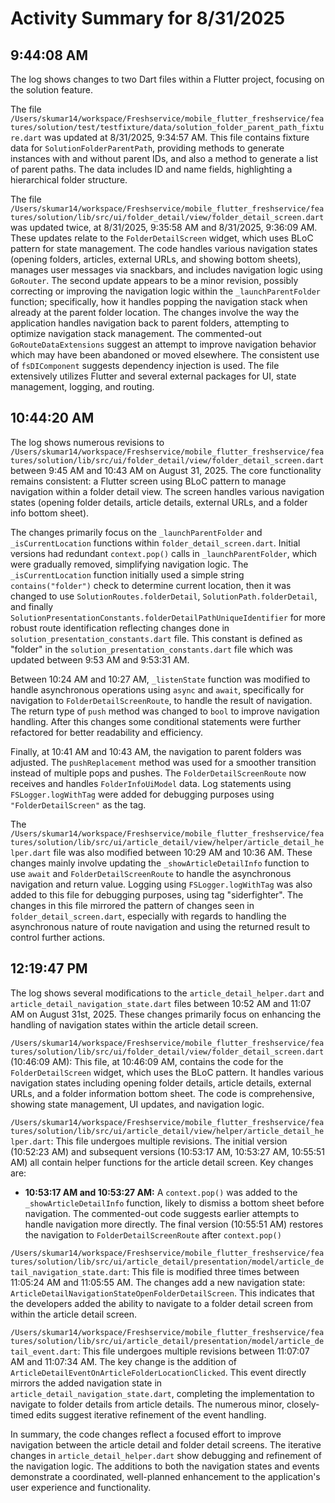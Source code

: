 # Activity Summary for 8/31/2025

## 9:44:08 AM
The log shows changes to two Dart files within a Flutter project, focusing on the solution feature.

The file `/Users/skumar14/workspace/Freshservice/mobile_flutter_freshservice/features/solution/test/testfixture/data/solution_folder_parent_path_fixture.dart` was updated at 8/31/2025, 9:34:57 AM. This file contains fixture data for `SolutionFolderParentPath`,  providing methods to generate instances with and without parent IDs, and also a method to generate a list of parent paths.  The data includes ID and name fields, highlighting a hierarchical folder structure.

The file `/Users/skumar14/workspace/Freshservice/mobile_flutter_freshservice/features/solution/lib/src/ui/folder_detail/view/folder_detail_screen.dart` was updated twice, at 8/31/2025, 9:35:58 AM and 8/31/2025, 9:36:09 AM.  These updates relate to the `FolderDetailScreen` widget, which uses BLoC pattern for state management.  The code handles various navigation states (opening folders, articles, external URLs, and showing bottom sheets), manages user messages via snackbars, and includes navigation logic using `GoRouter`.  The second update appears to be a minor revision, possibly correcting or improving the navigation logic within the `_launchParentFolder` function; specifically, how it handles popping the navigation stack when already at the parent folder location. The changes involve the way the application handles navigation back to parent folders, attempting to optimize navigation stack management.  The commented-out `GoRouteDataExtensions` suggest an attempt to improve navigation behavior which may have been abandoned or moved elsewhere.  The consistent use of `fsDIComponent` suggests dependency injection is used. The file extensively utilizes Flutter and several external packages for UI, state management, logging, and routing.


## 10:44:20 AM
The log shows numerous revisions to `/Users/skumar14/workspace/Freshservice/mobile_flutter_freshservice/features/solution/lib/src/ui/folder_detail/view/folder_detail_screen.dart` between 9:45 AM and 10:43 AM on August 31, 2025.  The core functionality remains consistent:  a Flutter screen using BLoC pattern to manage navigation within a folder detail view.  The screen handles various navigation states (opening folder details, article details, external URLs, and a folder info bottom sheet).

The changes primarily focus on the `_launchParentFolder` and `_isCurrentLocation` functions within `folder_detail_screen.dart`.  Initial versions had redundant `context.pop()` calls in `_launchParentFolder`, which were gradually removed, simplifying navigation logic.  The `_isCurrentLocation` function initially used a simple string `contains("folder")` check to determine current location, then it was changed to use `SolutionRoutes.folderDetail`, `SolutionPath.folderDetail`, and finally `SolutionPresentationConstants.folderDetailPathUniqueIdentifier`  for more robust route identification reflecting changes done in `solution_presentation_constants.dart` file. This constant is defined as "folder" in the `solution_presentation_constants.dart` file which was updated between 9:53 AM and 9:53:31 AM.

Between 10:24 AM and 10:27 AM, `_listenState` function was modified to handle asynchronous operations using `async` and `await`, specifically for navigation to `FolderDetailScreenRoute`, to handle the result of navigation. The return type of  `push` method was changed to `bool` to improve navigation handling. After this changes some  conditional statements were further refactored for better readability and efficiency.

Finally, at 10:41 AM and 10:43 AM, the navigation to parent folders was adjusted.  The `pushReplacement` method was used for a smoother transition instead of  multiple pops and pushes. The `FolderDetailScreenRoute` now receives and handles `FolderInfoUiModel` data.  Log statements using `FSLogger.logWithTag` were added for debugging purposes using  `"FolderDetailScreen"` as the tag.


The `/Users/skumar14/workspace/Freshservice/mobile_flutter_freshservice/features/solution/lib/src/ui/article_detail/view/helper/article_detail_helper.dart` file was also modified between 10:29 AM and 10:36 AM. These changes mainly involve updating the  `_showArticleDetailInfo` function  to use `await` and `FolderDetailScreenRoute` to handle the asynchronous navigation and return value.  Logging using `FSLogger.logWithTag` was also added to this file for debugging purposes, using tag "siderfighter". The changes in this file mirrored the pattern of changes seen in `folder_detail_screen.dart`, especially with regards to handling the asynchronous nature of route navigation and using the returned result to control further actions.


## 12:19:47 PM
The log shows several modifications to the `article_detail_helper.dart` and `article_detail_navigation_state.dart` files between 10:52 AM and 11:07 AM on August 31st, 2025.  These changes primarily focus on enhancing the handling of navigation states within the article detail screen.


`/Users/skumar14/workspace/Freshservice/mobile_flutter_freshservice/features/solution/lib/src/ui/folder_detail/view/folder_detail_screen.dart` (10:46:09 AM): This file,  at 10:46:09 AM, contains the code for the `FolderDetailScreen` widget, which uses the BLoC pattern.  It handles various navigation states including opening folder details, article details, external URLs, and a folder information bottom sheet.  The code is comprehensive, showing state management, UI updates, and navigation logic.


`/Users/skumar14/workspace/Freshservice/mobile_flutter_freshservice/features/solution/lib/src/ui/article_detail/view/helper/article_detail_helper.dart`: This file undergoes multiple revisions.  The initial version (10:52:23 AM) and subsequent versions (10:53:17 AM, 10:53:27 AM, 10:55:51 AM) all contain helper functions for the article detail screen. Key changes are:

* **10:53:17 AM and 10:53:27 AM:**  A `context.pop()` was added to the `_showArticleDetailInfo` function, likely to dismiss a bottom sheet before navigation.  The commented-out code suggests earlier attempts to handle navigation more directly. The final version (10:55:51 AM) restores the navigation to `FolderDetailScreenRoute` after `context.pop()`


`/Users/skumar14/workspace/Freshservice/mobile_flutter_freshservice/features/solution/lib/src/ui/article_detail/presentation/model/article_detail_navigation_state.dart`:  This file is modified three times between 11:05:24 AM and 11:05:55 AM. The changes add a new navigation state: `ArticleDetailNavigationStateOpenFolderDetailScreen`. This indicates that the developers added the ability to navigate to a folder detail screen from within the article detail screen.


`/Users/skumar14/workspace/Freshservice/mobile_flutter_freshservice/features/solution/lib/src/ui/article_detail/presentation/model/article_detail_event.dart`: This file undergoes multiple revisions between 11:07:07 AM and 11:07:34 AM.  The key change is the addition of `ArticleDetailEventOnArticleFolderLocationClicked`. This event directly mirrors the added navigation state in `article_detail_navigation_state.dart`, completing the implementation to navigate to folder details from article details.  The numerous minor, closely-timed edits suggest iterative refinement of the event handling.

In summary, the code changes reflect a focused effort to improve navigation between the article detail and folder detail screens.  The iterative changes in `article_detail_helper.dart` show debugging and refinement of the navigation logic.  The additions to both the navigation states and events demonstrate a coordinated, well-planned enhancement to the application's user experience and functionality.
